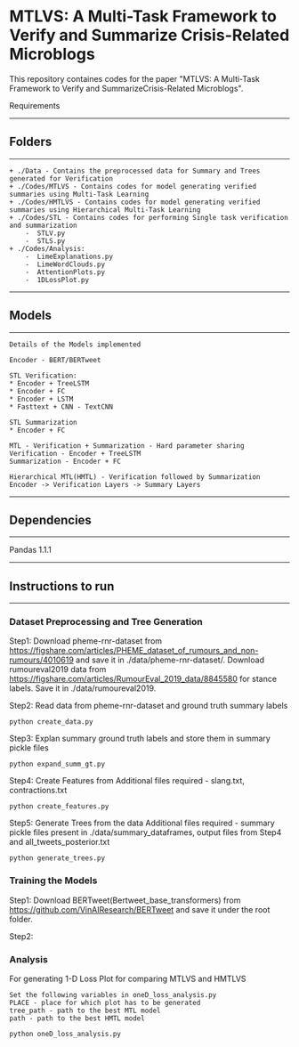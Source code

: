# MTLVS: A Multi-Task Framework to Verify and Summarize Crisis-Related Microblogs

This repository containes codes for the paper "MTLVS: A Multi-Task Framework to Verify and SummarizeCrisis-Related Microblogs".

Requirements

------------------------------------------
## Folders
------------------------------------------

```
+ ./Data - Contains the preprocessed data for Summary and Trees generated for Verification
+ ./Codes/MTLVS - Contains codes for model generating verified summaries using Multi-Task Learning 
+ ./Codes/HMTLVS - Contains codes for model generating verified summaries using Hierarchical Multi-Task Learning
+ ./Codes/STL - Contains codes for performing Single task verification and summarization
	-  STLV.py
	-  STLS.py
+ ./Codes/Analysis:
	-  LimeExplanations.py
	-  LimeWordClouds.py
	-  AttentionPlots.py
	-  1DLossPlot.py
```

------------------------------------------
## Models
------------------------------------------
~~~
Details of the Models implemented

Encoder - BERT/BERTweet

STL Verification:
* Encoder + TreeLSTM
* Encoder + FC
* Encoder + LSTM
* Fasttext + CNN - TextCNN

STL Summarization
* Encoder + FC

MTL - Verification + Summarization - Hard parameter sharing
Verification - Encoder + TreeLSTM
Summarization - Encoder + FC

Hierarchical MTL(HMTL) - Verification followed by Summarization
Encoder -> Verification Layers -> Summary Layers
~~~

------------------------------------------
## Dependencies
------------------------------------------
Pandas 1.1.1

------------------------------------------
## Instructions to run
------------------------------------------

### **Dataset Preprocessing and Tree Generation**

Step1: Download pheme-rnr-dataset from https://figshare.com/articles/PHEME_dataset_of_rumours_and_non-rumours/4010619 and save it in ./data/pheme-rnr-dataset/. Download rumoureval2019 data from https://figshare.com/articles/RumourEval_2019_data/8845580 for stance labels. Save it in ./data/rumoureval2019. 

Step2: Read data from pheme-rnr-dataset and ground truth summary labels
~~~
python create_data.py
~~~

Step3: Explan summary ground truth labels and store them in summary pickle files
~~~
python expand_summ_gt.py
~~~

Step4: Create Features from 
Additional files required - slang.txt, contractions.txt 
~~~
python create_features.py
~~~

Step5: Generate Trees from the data
Additional files required - summary pickle files present in ./data/summary_dataframes, output files from Step4 and all_tweets_posterior.txt
~~~
python generate_trees.py
~~~

### Training the Models
Step1: Download BERTweet(Bertweet_base_transformers) from https://github.com/VinAIResearch/BERTweet and save it under the root folder.

Step2: 
### Analysis
For generating 1-D Loss Plot for comparing MTLVS and HMTLVS
~~~
Set the following variables in oneD_loss_analysis.py
PLACE - place for which plot has to be generated
tree_path - path to the best MTL model 
path - path to the best HMTL model

python oneD_loss_analysis.py
~~~
